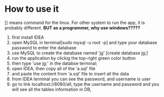 # How to use it
[] means command for the linux. For other system to run the app, it is probably different. <b>BUT as a programmer, why use windows?????</b>
1. first install IDEA
2. open MySQL in terminal[sudo mysql -u root -p] and type your database password to enter the database
3. use MySQL to create the database named 'jg' [create database jg;]
4. run the application by clickig the top-right green color button
5. then type 'use jg;' in the databse terminal;
6. open IDEA, then copy all of the 'a.sql' file
7. and paste the content from 'a.sql' file to insert all the data
8. from IDEA ternimal you can see the password, and username is user
9. go to link localhost://8080/all, type the username and password and you will see all the tables information in DB, 
